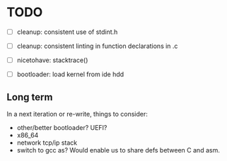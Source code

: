 # TODO

- [ ] cleanup: consistent use of stdint.h
- [ ] cleanup: consistent linting in function declarations in .c
- [ ] nicetohave: stacktrace()

- [ ] bootloader: load kernel from ide hdd

## Long term

In a next iteration or re-write, things to consider:

- other/better bootloader? UEFI?
- x86_64
- network tcp/ip stack
- switch to gcc as? Would enable us to share defs between C and asm.
